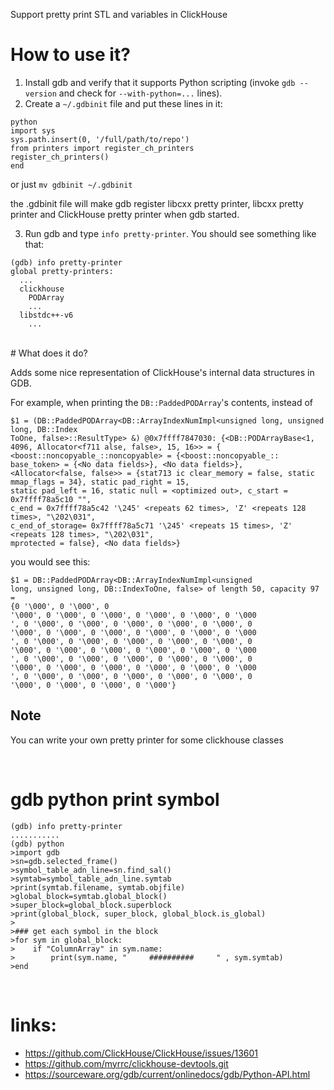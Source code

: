 Support pretty print STL and variables in ClickHouse

# How to use it?
1. Install gdb and verify that it supports Python scripting (invoke `gdb --version` and check for `--with-python=...` lines).
2. Create a `~/.gdbinit` file and put these lines in it:

```
python
import sys
sys.path.insert(0, '/full/path/to/repo')
from printers import register_ch_printers
register_ch_printers()
end
```
or just `mv gdbinit ~/.gdbinit`

the .gdbinit file will make gdb register libcxx pretty printer, libcxx pretty printer  and ClickHouse pretty printer when gdb started.

3. Run gdb and type `info pretty-printer`. You should see something like that:

```
(gdb) info pretty-printer 
global pretty-printers:
  ...
  clickhouse
    PODArray
    ...
  libstdc++-v6
    ...
```
<br>
# What does it do?

Adds some nice representation of ClickHouse's internal data structures in GDB. 

For example, when printing the `DB::PaddedPODArray`'s contents, instead of

```
$1 = (DB::PaddedPODArray<DB::ArrayIndexNumImpl<unsigned long, unsigned long, DB::Index
ToOne, false>::ResultType> &) @0x7ffff7847030: {<DB::PODArrayBase<1, 4096, Allocator<f711 alse, false>, 15, 16>> = {
<boost::noncopyable_::noncopyable> = {<boost::noncopyable_:: base_token> = {<No data fields>}, <No data fields>}, 
<Allocator<false, false>> = {stat713 ic clear_memory = false, static mmap_flags = 34}, static pad_right = 15, 
static pad_left = 16, static null = <optimized out>, c_start = 0x7ffff78a5c10 "", 
c_end = 0x7ffff78a5c42 '\245' <repeats 62 times>, 'Z' <repeats 128 times>, "\202\031", 
c_end_of_storage= 0x7ffff78a5c71 '\245' <repeats 15 times>, 'Z' <repeats 128 times>, "\202\031", 
mprotected = false}, <No data fields>}    
```
you would see this:

```
$1 = DB::PaddedPODArray<DB::ArrayIndexNumImpl<unsigned
long, unsigned long, DB::IndexToOne, false> of length 50, capacity 97 = 
{0 '\000', 0 '\000', 0
'\000', 0 '\000', 0 '\000', 0 '\000', 0 '\000', 0 '\000
', 0 '\000', 0 '\000', 0 '\000', 0 '\000', 0 '\000', 0
'\000', 0 '\000', 0 '\000', 0 '\000', 0 '\000', 0 '\000
', 0 '\000', 0 '\000', 0 '\000', 0 '\000', 0 '\000', 0
'\000', 0 '\000', 0 '\000', 0 '\000', 0 '\000', 0 '\000
', 0 '\000', 0 '\000', 0 '\000', 0 '\000', 0 '\000', 0
'\000', 0 '\000', 0 '\000', 0 '\000', 0 '\000', 0 '\000
', 0 '\000', 0 '\000', 0 '\000', 0 '\000', 0 '\000', 0
'\000', 0 '\000', 0 '\000', 0 '\000'}
```



## Note
You can write your own pretty printer for some clickhouse classes

<br>

# gdb python print symbol

```
(gdb) info pretty-printer
...........
(gdb) python
>import gdb
>sn=gdb.selected_frame()
>symbol_table_adn_line=sn.find_sal()
>symtab=symbol_table_adn_line.symtab
>print(symtab.filename, symtab.objfile)
>global_block=symtab.global_block()
>super_block=global_block.superblock
>print(global_block, super_block, global_block.is_global)
>
>### get each symbol in the block
>for sym in global_block:
>    if "ColumnArray" in sym.name:
>        print(sym.name, "     ##########     " , sym.symtab)
>end
```

<br>

# links:
* https://github.com/ClickHouse/ClickHouse/issues/13601
* https://github.com/myrrc/clickhouse-devtools.git
* https://sourceware.org/gdb/current/onlinedocs/gdb/Python-API.html

